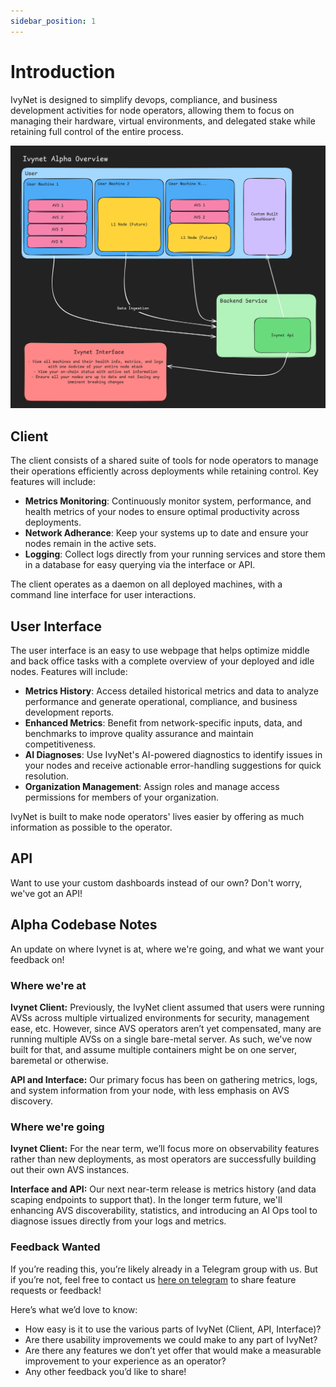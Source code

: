 ```yaml
---
sidebar_position: 1
---
```


# Introduction

IvyNet is designed to simplify devops, compliance, and business development activities for node operators, allowing them to focus on managing their hardware, virtual environments, and delegated stake while retaining full control of the entire process.

<!-- **TODO: More formal diagram - placeholder** -->

![Docs Version Dropdown](./imgs/overview.png)

## Client

The client consists of a shared suite of tools for node operators to manage their operations efficiently across deployments while retaining control. Key features will include:

- **Metrics Monitoring**: Continuously monitor system, performance, and health metrics of your nodes to ensure optimal productivity across deployments.
- **Network Adherance**: Keep your systems up to date and ensure your nodes remain in the active sets.
- **Logging**: Collect logs directly from your running services and store them in a database for easy querying via the interface or API.

The client operates as a daemon on all deployed machines, with a command line interface for user interactions.

## User Interface

The user interface is an easy to use webpage that helps optimize middle and back office tasks with a complete overview of your deployed and idle nodes. Features will include:

- **Metrics History**:  Access detailed historical metrics and data to analyze performance and generate operational, compliance, and business development reports.
- **Enhanced Metrics**: Benefit from network-specific inputs, data, and benchmarks to improve quality assurance and maintain competitiveness.
- **AI Diagnoses**: Use IvyNet's AI-powered diagnostics to identify issues in your nodes and receive actionable error-handling suggestions for quick resolution.
- **Organization Management**: Assign roles and manage access permissions for members of your organization.
<!-- **TODO: Picture of mock interface?** -->

IvyNet is built to make node operators' lives easier by offering as much information as possible to the operator.

## API

Want to use your custom dashboards instead of our own? Don't worry, we've got an API!

## Alpha Codebase Notes

An update on where Ivynet is at, where we're going, and what we want your feedback on!

### Where we're at

**Ivynet Client:** Previously, the IvyNet client assumed that users were running AVSs across multiple virtualized environments for security, management ease, etc.
However, since AVS operators aren’t yet compensated, many are running multiple AVSs on a single bare-metal server. As such, we've now built for that, and assume multiple containers might be on one server, baremetal or otherwise.

**API and Interface:** Our primary focus has been on gathering metrics, logs, and system information from your node, with less emphasis on AVS discovery.

### Where we're going

**Ivynet Client:** For the near term, we’ll focus more on observability features rather than new deployments, as most operators are successfully building out their own AVS instances.

**Interface and API:** Our next near-term release is metrics history (and data scaping endpoints to support that). In the longer term future, we'll enhancing AVS discoverability, statistics, and introducing an AI Ops tool to diagnose issues directly from your logs and metrics.

### Feedback Wanted

If you’re reading this, you’re likely already in a Telegram group with us. But if you’re not, feel free to contact us [here on telegram](https://t.me/soho_dot) to share feature requests or feedback!

Here’s what we’d love to know:

- How easy is it to use the various parts of IvyNet (Client, API, Interface)?
- Are there usability improvements we could make to any part of IvyNet?
- Are there any features we don’t yet offer that would make a measurable improvement to your experience as an operator?
- Any other feedback you’d like to share!
